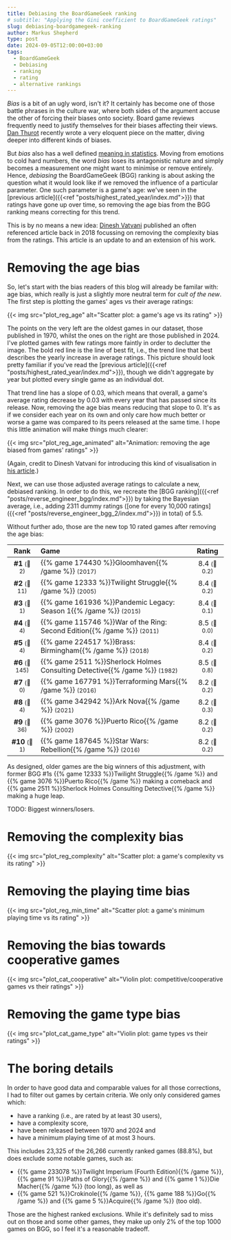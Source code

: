```yaml
---
title: Debiasing the BoardGameGeek ranking
# subtitle: "Applying the Gini coefficient to BoardGameGeek ratings"
slug: debiasing-boardgamegeek-ranking
author: Markus Shepherd
type: post
date: 2024-09-05T12:00:00+03:00
tags:
  - BoardGameGeek
  - Debiasing
  - ranking
  - rating
  - alternative rankings
---
```


*Bias* is a bit of an ugly word, isn't it? It certainly has become one of those battle phrases in the culture war, where both sides of the argument accuse the other of forcing their biases onto society. Board game reviews frequently need to justify themselves for their biases affecting their views. [Dan Thurot](https://spacebiff.com/2024/08/20/talking-about-games-18/) recently wrote a very eloquent piece on the matter, diving deeper into different kinds of biases.

But *bias* also has a well defined [meaning in statistics](https://en.wikipedia.org/wiki/Bias_(statistics)). Moving from emotions to cold hard numbers, the word *bias* loses its antagonistic nature and simply becomes a measurement one might want to minimise or remove entirely. Hence, *debiasing* the BoardGameGeek (BGG) ranking is about asking the question what it would look like if we removed the influence of a particular parameter. One such parameter is a game's age: we've seen in the [previous article]({{<ref "posts/highest_rated_year/index.md">}}) that ratings have gone up over time, so removing the age bias from the BGG ranking means correcting for this trend.

This is by no means a new idea: [Dinesh Vatvani](https://dvatvani.com/blog/bgg-analysis-part-2) published an often referenced article back in 2018 focussing on removing the complexity bias from the ratings. This article is an update to and an extension of his work.


# Removing the age bias

So, let's start with the bias readers of this blog will already be familar with: age bias, which really is just a slightly more neutral term for *cult of the new*. The first step is plotting the games' ages vs their average ratings:

{{< img src="plot_reg_age" alt="Scatter plot: a game's age vs its rating" >}}

The points on the very left are the oldest games in our dataset, those published in 1970, whilst the ones on the right are those published in 2024. I've plotted games with few ratings more faintly in order to declutter the image. The bold red line is the line of best fit, i.e., the trend line that best describes the yearly increase in average ratings. This picture should look pretty familiar if you've read the [previous article]({{<ref "posts/highest_rated_year/index.md">}}), though we didn't aggregate by year but plotted every single game as an individual dot.

That trend line has a slope of 0.03, which means that overall, a game's average rating decrease by 0.03 with every year that has passed since its release. Now, removing the age bias means reducing that slope to 0. It's as if we consider each year on its own and only care how much better or worse a game was compared to its peers released at the same time. I hope this little animation will make things much clearer:

{{< img src="plot_reg_age_animated" alt="Animation: removing the age biased from games' ratings" >}}

(Again, credit to Dinesh Vatvani for introducing this kind of visualisation in [his article](https://dvatvani.com/blog/bgg-analysis-part-2).)

Next, we can use those adjusted average ratings to calculate a new, debiased ranking. In order to do this, we recreate the [BGG ranking]({{<ref "posts/reverse_engineer_bgg/index.md">}}) by taking the Bayesian average, i.e., adding 2311 dummy ratings ([one for every 10,000 ratings]({{<ref "posts/reverse_engineer_bgg_2/index.md">}}) in total) of 5.5.

Without further ado, those are the new top 10 rated games after removing the age bias:

|Rank|Game|Rating|
|:--:|:---|:----:|
|**#1** <small>(🔺 2)</small>|{{% game 174430 %}}Gloomhaven{{% /game %}} <small>(2017)</small>|8.4 <small>(🔻 0.2)</small>|
|**#2** <small>(🔺 11)</small>|{{% game 12333 %}}Twilight Struggle{{% /game %}} <small>(2005)</small>|8.4 <small>(🔺 0.2)</small>|
|**#3** <small>(🔻 1)</small>|{{% game 161936 %}}Pandemic Legacy: Season 1{{% /game %}} <small>(2015)</small>|8.4 <small>(🔻 0.1)</small>|
|**#4** <small>(🔺 4)</small>|{{% game 115746 %}}War of the Ring: Second Edition{{% /game %}} <small>(2011)</small>|8.5 <small>(🔸 0.0)</small>|
|**#5** <small>(🔻 4)</small>|{{% game 224517 %}}Brass: Birmingham{{% /game %}} <small>(2018)</small>|8.4 <small>(🔻 0.2)</small>|
|**#6** <small>(🔺 145)</small>|{{% game 2511 %}}Sherlock Holmes Consulting Detective{{% /game %}} <small>(1982)</small>|8.5 <small>(🔺 0.8)</small>|
|**#7** <small>(🔸 0)</small>|{{% game 167791 %}}Terraforming Mars{{% /game %}} <small>(2016)</small>|8.2 <small>(🔻 0.2)</small>|
|**#8** <small>(🔻 4)</small>|{{% game 342942 %}}Ark Nova{{% /game %}} <small>(2021)</small>|8.2 <small>(🔻 0.3)</small>|
|**#9** <small>(🔺 36)</small>|{{% game 3076 %}}Puerto Rico{{% /game %}} <small>(2002)</small>|8.2 <small>(🔺 0.2)</small>|
|**#10** <small>(🔻 1)</small>|{{% game 187645 %}}Star Wars: Rebellion{{% /game %}} <small>(2016)</small>|8.2 <small>(🔻 0.2)</small>|

As designed, older games are the big winners of this adjustment, with former BGG #1s {{% game 12333 %}}Twilight Struggle{{% /game %}} and {{% game 3076 %}}Puerto Rico{{% /game %}} making a comeback and {{% game 2511 %}}Sherlock Holmes Consulting Detective{{% /game %}} making a huge leap.

TODO: Biggest winners/losers.


# Removing the complexity bias

{{< img src="plot_reg_complexity" alt="Scatter plot: a game's complexity vs its rating" >}}


# Removing the playing time bias

{{< img src="plot_reg_min_time" alt="Scatter plot: a game's minimum playing time vs its rating" >}}


# Removing the bias towards cooperative games

{{< img src="plot_cat_cooperative" alt="Violin plot: competitive/cooperative games vs their ratings" >}}


# Removing the game type bias

{{< img src="plot_cat_game_type" alt="Violin plot: game types vs their ratings" >}}


# The boring details

In order to have good data and comparable values for all those corrections, I had to filter out games by certain criteria. We only only considered games which:

- have a ranking (i.e., are rated by at least 30 users),
- have a complexity score,
- have been released between 1970 and 2024 and
- have a minimum playing time of at most 3 hours.

This includes 23,325 of the 26,266 currently ranked games (88.8%), but does exclude some notable games, such as:

- {{% game 233078 %}}Twilight Imperium (Fourth Edition){{% /game %}}, {{% game 91 %}}Paths of Glory{{% /game %}} and {{% game 1 %}}Die Macher{{% /game %}} (too long), as well as
- {{% game 521 %}}Crokinole{{% /game %}}, {{% game 188 %}}Go{{% /game %}} and {{% game 5 %}}Acquire{{% /game %}} (too old).

Those are the highest ranked exclusions. While it's definitely sad to miss out on those and some other games, they make up only 2% of the top 1000 games on BGG, so I feel it's a reasonable tradeoff.
